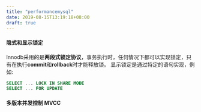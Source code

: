 ```yaml
---
title: "performancemysql"
date: 2019-08-15T13:19:18+08:00
draft: true
---
```


#### 隐式和显示锁定

Innodb采用的是**两段式锁定协议**，事务执行时，任何情况下都可以实现锁定，只有在执行**commit**和**rollback**时才能释放锁。
显示锁定是通过特定的语句实现，例如:
```sql
SELECT ... LOCK IN SHARE MODE
SELECT ... FOR UPDATE
```

#### 多版本并发控制 MVCC

